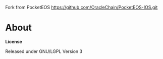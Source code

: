 Fork from PocketEOS 
https://github.com/OracleChain/PocketEOS-IOS.git


# About

**License**

Released under GNU/LGPL Version 3
